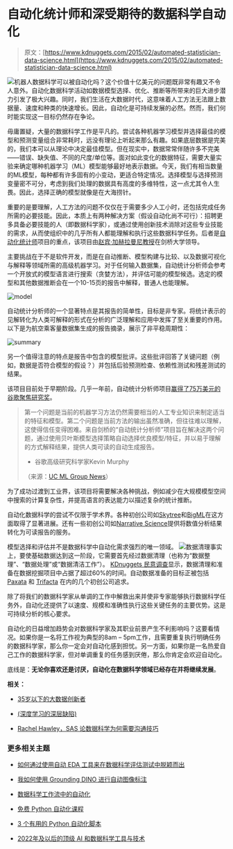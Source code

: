 # 自动化统计师和深受期待的数据科学自动化

> 原文：[https://www.kdnuggets.com/2015/02/automated-statistician-data-science.html](https://www.kdnuggets.com/2015/02/automated-statistician-data-science.html)

![机器人](../Images/fbf20d481aae833bfc3f7b2cbc2e6c9f.png)数据科学可以被自动化吗？这个价值十亿美元的问题既非常有趣又不令人意外。自动化数据科学活动如数据模型选择、优化、推断等所带来的巨大进步潜力引发了极大兴趣。同时，我们生活在大数据时代，这意味着人工方法无法跟上数据量、速度和种类的快速增长。因此，自动化是可持续发展的必然。然而，我们何时能实现这一目标仍然存在争论。

毋庸置疑，大量的数据科学工作是平凡的。尝试各种机器学习模型并选择最佳的模型和预测变量组合非常耗时，远没有理论上听起来那么有趣。如果底层数据是完美的，我们本可以从理论中决定最佳模型。但在现实中，数据常常伴随许多不完美——错误、缺失值、不同的尺度/单位等。面对如此变化的数据特征，需要大量实验来确定哪种机器学习（ML）模型能够最好地表示数据。今天，我们有相当数量的ML模型，每种都有许多固有的小变动，更适合特定情况。选择模型与选择预测变量密不可分，考虑到我们处理的数据具有高度的多维特性，这一点尤其令人生畏。因此，选择正确的模型就像是在大海捞针。

重要的是要理解，人工方法的问题不仅仅在于需要多少人工小时，还包括完成任务所需的必要技能。因此，本质上有两种解决方案（假设自动化尚不可行）：招聘更多具备必要技能的人（即数据科学家），或通过使用创新技术消除对这些专业技能的需求，从而使组织中的几乎所有人都能理解和执行这些数据科学任务。后者是[自动化统计师](http://www.automaticstatistician.com/)项目的重点，该项目由[赵宾·加赫拉曼尼教授](http://mlg.eng.cam.ac.uk/zoubin/)在剑桥大学领导。

主要挑战在于不是软件开发，而是在自动推断、模型构建与比较、以及数据可视化与解释等领域所需的高级机器学习。对于任何输入数据集，自动统计分析师会参考一个开放式的模型语言进行搜索（贪婪方法），并评估可能的模型候选。选定的模型和其他数据推断会在一个10-15页的报告中解释，普通人也能理解。

![model](../Images/73c6a248617e58e2415feeef4f3f9697.png)

自动统计分析师的一个显著特点是其报告的简单性，目标是非专家。将统计表示的见解转化为人类可解释的形式在分析的广泛理解和应用中发挥了至关重要的作用。以下是为航空乘客量数据集生成的报告摘录，展示了非平稳周期性：

![summary](../Images/66145e03358d6282ef9f034d474928d4.png)

另一个值得注意的特点是报告中包含的模型批评。这些批评回答了关键问题（例如，数据是否符合模型的假设？）并包括后验预测检查、依赖性测试和残差测试的结果。

该项目目前处于早期阶段。几乎一年前，自动统计分析师项目[赢得了75万美元的谷歌聚焦研究奖](http://mlg.eng.cam.ac.uk/?p=1578)。

> 第一个问题是当前的机器学习方法仍然需要相当的人工专业知识来制定适当的特征和模型。第二个问题是当前方法的输出虽然准确，但往往难以理解，这使得信任变得困难。来自剑桥的“自动统计分析师”项目旨在解决这两个问题，通过使用贝叶斯模型选择策略自动选择优良模型/特征，并以易于理解的方式解释结果，提供人类可读的自动生成报告。
> 
> - 谷歌高级研究科学家Kevin Murphy
> 
> （来源：[UC ML Group News](http://mlg.eng.cam.ac.uk/?p=1578)）

为了成功过渡到工业界，该项目将需要解决各种挑战，例如减少在大规模模型空间中搜索的计算复杂性，并提高语言的表达能力以描述复杂的统计推断。

自动化数据科学的尝试不仅限于学术界。各种初创公司如[Skytree](http://www.skytree.net/company/pr/skytree-automates-data-science-new-enterprise-class-machine-learning-platform/)和[BigML](https://bigml.com/)在这方面取得了显著进展。还有一些初创公司如[Narrative Science](http://www.narrativescience.com/)提供将数值分析结果转化为可读报告的服务。

模型选择和评估并不是数据科学中自动化需求强烈的唯一领域。 ![数据清理](../Images/635956536cf928f0cc746cb6d8430ff0.png)事实上，要使基础数据达到这一阶段，它需要首先经过数据清理（也称为“数据整理”、“数据处理”或“数据清洁工作”）。 [KDnuggets 民意调查](/polls/2003/data_preparation.htm)显示，数据清理和准备在数据挖掘项目中占据了超过60%的时间。自动数据准备的目标正被包括 [Paxata](http://www.paxata.com/) 和 [Trifacta](http://www.trifacta.com/) 在内的几个初创公司追求。

除了将我们的数据科学家从单调的工作中解救出来并使非专家能够执行数据科学任务外，自动化还提供了以速度、规模和准确性执行这些关键任务的主要优势。这是可持续分析的核心要求。

自动化的日益增加趋势会对数据科学家及其职业前景产生不利影响吗？这要看情况。如果你是一名将工作视为典型的8am – 5pm工作，且需要重复执行明确任务的数据科学家，那么你一定会对自动化感到担忧。另一方面，如果你是一名热爱自己工作的数据科学家，但对单调重复的任务感到厌倦，那么你肯定会欢迎自动化。

底线是：**无论你喜欢还是讨厌，自动化在数据科学领域已经存在并将继续发展**。

**相关：**

+   [35岁以下的大数据创新者](/2015/02/big-data-innovators-under-35.html)

+   [(深度学习的深层缺陷)](/2015/01/deep-learning-flaws-universal-machine-learning.html)

+   [Rachel Hawley，SAS 论数据科学为何需要沟通技巧](/2015/02/interview-rachel-hawley-sas-data-science.html)

### 更多相关主题

+   [如何通过使用自动 EDA 工具来在数据科学评估测试中脱颖而出](https://www.kdnuggets.com/2022/04/ace-data-science-assessment-test-automatic-eda-tools.html)

+   [我如何使用 Grounding DINO 进行自动图像标注](https://www.kdnuggets.com/2023/05/automatic-image-labeling-grounding-dino.html)

+   [数据科学工作流中的自动化](https://www.kdnuggets.com/2023/03/automation-data-science-workflows.html)

+   [免费 Python 自动化课程](https://www.kdnuggets.com/2022/07/free-automate-python-course.html)

+   [3 个有用的 Python 自动化脚本](https://www.kdnuggets.com/2022/11/3-useful-python-automation-scripts.html)

+   [2022年及以后的顶级 AI 和数据科学工具与技术](https://www.kdnuggets.com/2022/03/nvidia-0317-top-ai-data-science-tools-techniques-2022-beyond.html)
